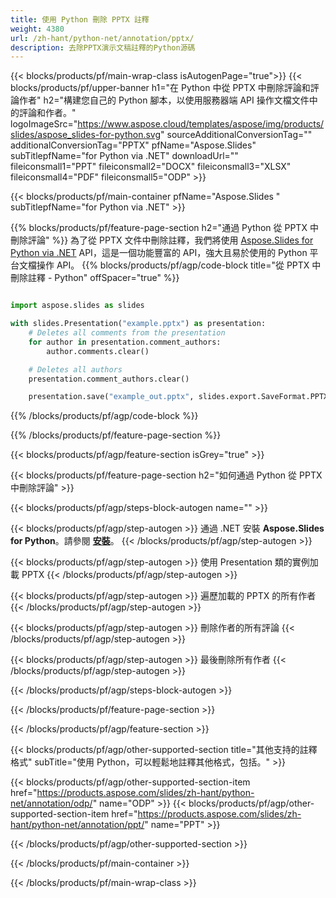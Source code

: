```yaml
---
title: 使用 Python 刪除 PPTX 註釋
weight: 4380
url: /zh-hant/python-net/annotation/pptx/ 
description: 去除PPTX演示文稿註釋的Python源碼
---
```


{{< blocks/products/pf/main-wrap-class isAutogenPage="true">}}
{{< blocks/products/pf/upper-banner h1="在 Python 中從 PPTX 中刪除評論和評論作者" h2="構建您自己的 Python 腳本，以使用服務器端 API 操作文檔文件中的評論和作者。" logoImageSrc="https://www.aspose.cloud/templates/aspose/img/products/slides/aspose_slides-for-python.svg" sourceAdditionalConversionTag="" additionalConversionTag="PPTX" pfName="Aspose.Slides" subTitlepfName="for Python via .NET" downloadUrl="" fileiconsmall1="PPT" fileiconsmall2="DOCX" fileiconsmall3="XLSX" fileiconsmall4="PDF" fileiconsmall5="ODP" >}}

{{< blocks/products/pf/main-container pfName="Aspose.Slides " subTitlepfName="for Python via .NET" >}}

{{% blocks/products/pf/feature-page-section  h2="通過 Python 從 PPTX 中刪除評論" %}}
為了從 PPTX 文件中刪除註釋，我們將使用 [Aspose.Slides for Python via .NET](https://products.aspose.com/slides/zh-hant/python-net/) API，這是一個功能豐富的 API，強大且易於使用的 Python 平台文檔操作 API。
{{% blocks/products/pf/agp/code-block title="從 PPTX 中刪除註釋 - Python" offSpacer="true" %}}

```python

import aspose.slides as slides

with slides.Presentation("example.pptx") as presentation:
    # Deletes all comments from the presentation
    for author in presentation.comment_authors:
        author.comments.clear()

    # Deletes all authors
    presentation.comment_authors.clear()

    presentation.save("example_out.pptx", slides.export.SaveFormat.PPTX)
```
{{% /blocks/products/pf/agp/code-block %}}

{{% /blocks/products/pf/feature-page-section %}}

{{< blocks/products/pf/agp/feature-section isGrey="true" >}}

{{< blocks/products/pf/feature-page-section  h2="如何通過 Python 從 PPTX 中刪除評論" >}}

{{< blocks/products/pf/agp/steps-block-autogen name="" >}}

{{< blocks/products/pf/agp/step-autogen >}}
通過 .NET 安裝 **Aspose.Slides for Python**。請參閱 [**安裝**](https://docs.aspose.com/slides/python-net/installation/)。
{{< /blocks/products/pf/agp/step-autogen >}}

{{< blocks/products/pf/agp/step-autogen >}}
使用 Presentation 類的實例加載 PPTX
{{< /blocks/products/pf/agp/step-autogen >}}

{{< blocks/products/pf/agp/step-autogen >}}
遍歷加載的 PPTX 的所有作者
{{< /blocks/products/pf/agp/step-autogen >}}

{{< blocks/products/pf/agp/step-autogen >}}
刪除作者的所有評論
{{< /blocks/products/pf/agp/step-autogen >}}

{{< blocks/products/pf/agp/step-autogen >}}
最後刪除所有作者
{{< /blocks/products/pf/agp/step-autogen >}}

{{< /blocks/products/pf/agp/steps-block-autogen >}}

{{< /blocks/products/pf/feature-page-section >}}

{{< /blocks/products/pf/agp/feature-section >}}

{{< blocks/products/pf/agp/other-supported-section title="其他支持的註釋格式" subTitle="使用 Python，可以輕鬆地註釋其他格式，包括。" >}}

{{< blocks/products/pf/agp/other-supported-section-item href="https://products.aspose.com/slides/zh-hant/python-net/annotation/odp/" name="ODP" >}}
{{< blocks/products/pf/agp/other-supported-section-item href="https://products.aspose.com/slides/zh-hant/python-net/annotation/ppt/" name="PPT" >}}

{{< /blocks/products/pf/agp/other-supported-section >}}

{{< /blocks/products/pf/main-container >}}
    
{{< /blocks/products/pf/main-wrap-class >}}